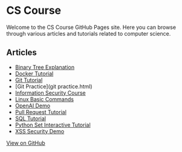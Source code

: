 # CS Course

Welcome to the CS Course GitHub Pages site. Here you can browse through various articles and tutorials related to computer science.

## Articles

- [Binary Tree Explanation](Binary_Tree_Explanation.md)
- [Docker Tutorial](Docker_Tutorial.md)
- [Git Tutorial](Git_Tutorial.md)
- [Git Practice](git practice.html)
- [Information Security Course](Information_Security_Course.md)
- [Linux Basic Commands](Linus基本指令.md)
- [OpenAI Demo](OpenAI_Demo.ipynb)
- [Pull Request Tutorial](Pull_Request_Tutorial.md)
- [SQL Tutorial](SQL_Tutorial.md)
- [Python Set Interactive Tutorial](python-set.html)
- [XSS Security Demo](xss-security-demo.html)

<a href="https://github.com/willismax/CS_Course" class="btn btn-primary">View on GitHub</a>
